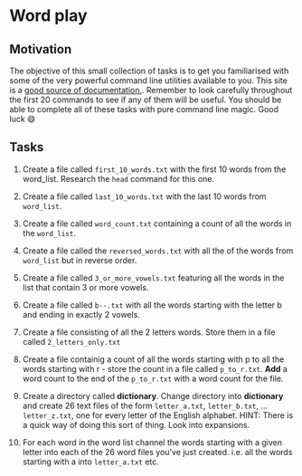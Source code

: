 # Word play

## Motivation

The objective of this small collection of tasks is to get you familiarised with some of the very powerful command line utilities available to you. This site is a [good source of documentation.](http://oliverelliott.org/article/computing/ref_unix/). Remember to look carefully throughout the first 20 commands to see if any of them will be useful. You should be able to complete all of these tasks with pure command line magic. 
Good luck 😄

## Tasks

1. Create a file called `first_10_words.txt` with the first 10 words from the word_list. Research the `head` command for this one.

2. Create a file called `last_10_words.txt` with the last 10 words from `word_list`.

3. Create a file called `word_count.txt` containing a count of all the words in the `word_list`.

4. Create a file called the `reversed_words.txt` with all the of the words from `word_list` but in reverse order. 

5. Create a file called `3_or_more_vowels.txt` featuring all the words in the list that contain 3 or more vowels.

6. Create a file called `b--.txt` with all the words starting with the letter b and ending in exactly 2 vowels.

7. Create a file consisting of all the 2 letters words. Store them in a file called `2_letters_only.txt`

8. Create a file containig a count of all the words starting with p to all the words starting with r - store the count in a file called `p_to_r.txt`. **Add** a word count to the end of the `p_to_r.txt` with a word count for the file.

9. Create a directory called **dictionary**. Change directory into **dictionary** and create 26 text files of the form `letter_a.txt`, `letter_b.txt`, ... `letter_z.txt`, one for every letter of the English alphabet. HINT: There is a quick way of doing this sort of thing. Look into expansions.

10. For each word in the word list channel the words starting with a given letter into each of the 26 word files you've just created. i.e. all the words starting with a into `letter_a.txt` etc.
